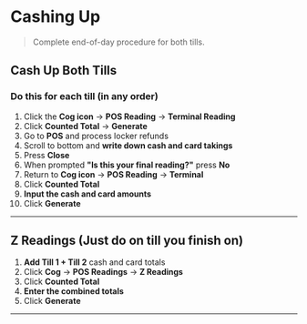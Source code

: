 # Cashing Up

> Complete end-of-day procedure for both tills.

## Cash Up Both Tills

### Do this for each till (in any order)

1. Click the **Cog icon** → **POS Reading** → **Terminal Reading**
2. Click **Counted Total** → **Generate**
3. Go to **POS** and process locker refunds
4. Scroll to bottom and **write down cash and card takings**
5. Press **Close**
6. When prompted **"Is this your final reading?"** press **No**
7. Return to **Cog icon** → **POS Reading** → **Terminal**
8. Click **Counted Total**
9. **Input the cash and card amounts**
10. Click **Generate**

---

## Z Readings (Just do on till you finish on)

1. **Add Till 1 + Till 2** cash and card totals
2. Click **Cog** → **POS Readings** → **Z Readings**
3. Click **Counted Total**
4. **Enter the combined totals**
5. Click **Generate**

---

